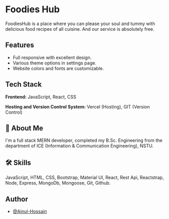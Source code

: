 
# Foodies Hub
FoodiesHub is a place where you can please your soul and tummy with delicious food recipes of all cuisine. And our service is absolutely free.

## Features
- Full responsive with excellent design.
- Various theme options in settings page.
- Website colors and fonts are customizable.

## Tech Stack

**Frontend:** JavaScript, React, CSS

**Hosting and Version Control System:** Vercel (Hosting), GIT (Version Control)

## 🚀 About Me
I'm a full stack MERN developer, completed my B.Sc. Engineering from the department of ICE (Information & Communication Engineering), NSTU. 

## 🛠 Skills
JavaScript, HTML, CSS, Bootstrap, Material UI, React, Rest Api, Reactstrap, Node, Express, MongoDb, Mongoose, Git, Github.

## Author

- [@Ainul-Hossain](https://github.com/Ainul-Hossain)

